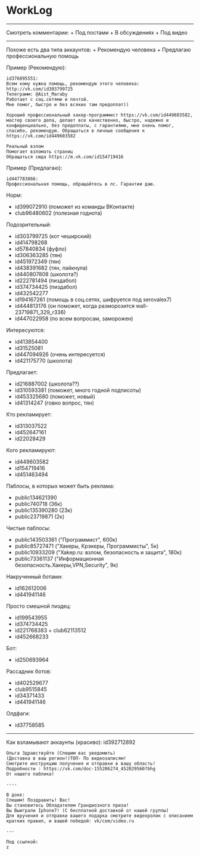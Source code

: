 # WorkLog

---
Смотреть комментарии:
	+ Под постами
	+ В обсуждениях
	+ Под видео

---
Похоже есть два типа аккаунтов:
	+ Рекомендую человека
	+ Предлагаю профессиональную помощь


Пример (Рекомендую):
```
id376895551:
Всем кому нужна помощь, рекомендую этого человека: http://vk.com/id303799725
Телеграмм: @Aist_Maraby
Работает с соц.сетями и почтой.
Мне помог, быстро и без всяких там предоплат))
```

```
Хороший профессиональный хакер-программист https://vk.com/id449603582, мастер своего дела, делает все качественно, быстро, надежно и конфиденциально, без предоплаты, с гарантиями, мне очень помог, спасибо, рекомендую. Обращаться в личные сообщения к https://vk.com/id449603582
```

```
Реальный взлом
Помогает взломать страниц
Обращаться сюда https://m.vk.com/id154719416
```

Пример (Предлагаю):
```
id447783866:
Профессиональная помощь, обращайтесь в лс. Гарантии даю.
```

Норм:
- id399072910 (поможет из команды ВКонтакте)
- club96480602 (полезная годнота)

Подозрительный:
- id303799725 (кот чеширский)
- id414798268
- id57840834 (фуфло)
- id306363285 (тян)
- id451972349 (тян)
- id438391682 (тян, лайкнула)
- id440807808 (школота?)
- id222781494 (пиздабол)
- id374734425 (пиздабол)
- id432542277
- id194167261 (помощь в соц.сетях, шифруется под serovalex7)
- id444813176 (он поможет, когда разморозится wall-23719871_329_r336)
- id447022958 (по всем вопросам, заморожен)

Интересуются:
- id413854400
- id31525081
- id447094926 (очень интересуется)
- id421175770 (школота)

Предлагает:
- id216887002 (школота??)
- id310593381 (поможет, много годной подписоты)
- id453325680 (поможет, новый)
- id41314247 (говно вопрос, тян)

Кто рекламирует:
- id313037522
- id452647161
- id22028429

Кого рекламируют:
- id449603582
- id154719416
- id451463494

Паблосы, в которых может быть реклама:
- public134621390
- public740718 (36к)
- public135390280 (23к)
- public23719871 (2к)

Чистые паблосы:
- public143503361 ("Программист", 600к)
- public85727471 ("Хакеры, Крэкеры, Программисты", 5к)
- public10933209 ("Xakep.ru: взлом, безопасность и защита", 180к)
- public73361137 ("Информационная безопасность.Хакеры,VPN,Security", 9к)

Накрученный ботами:
- id162612006
- id441941146

Просто смешной пиздец:
- id199543955
- id374734425
- id221768383 + club62113512
- id452668233

Бот:
- id250693964

Рассадник ботов:
- id402529677
- club9515845
- id34371433
- id441941146

Олдфаги:
- id37758585


---

Как взламывают аккаунты (красиво):
id392712892
```
Ольга Здравствуйте (Спешим вас уведомить)
(Доставка в ваш регион!)ТОП- По видеозаписям!
Смотрите инструкцию получения и отправки в вашу область!
Подробности : https://vk.com/doc-155206274_452029560?bhg
От нашего паблика!

----

В доке:
Спешим! Поздравить! Вас!
Вы становитесь Обладателем Грандиозного приза!
Вы Выиграли Iphone7! (С бесплатной доставкой от нашей группы)
Для вручения и отправки вашего подарка смотрите видеоролик с описанием кратких правил, и вашей победой: vk/com/video.ru

---

Под ссылкой:
z
```
